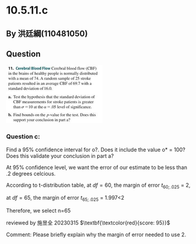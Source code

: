 # 10.5.11.c

## By 洪廷綱(110481050)

## Question

![image](https://github.com/HWTeng-Course/202402-Statistics/blob/main/431266539_641931994732252_4210933986014585461_n.jpg)

### Question c:
Find a 95% confidence interval for o?. Does it
include the value o* = 100? Does this validate your
conclusion in part a?

At 95% confidence level, we want the error of our estimate to be less than .2 degrees celcious.

According to t-distribution table, at $df=60$, the margin of error $t_{60;.025}$ = 2, 

at $df=65$, the margin of error $t_{65;.025}$ = 1.997<2

Therefore, we select n=65

reviewed by 施昱全 20230315 $\textbf{\textcolor{red}{score: 95}}$

Comment:
Please briefly explain why the margin of error needed to use 2.

